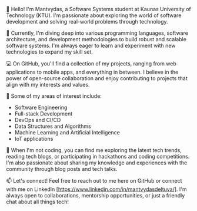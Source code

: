 👋 Hello! I'm Mantvydas, a Software Systems student at Kaunas University of Technology (KTU). I'm passionate about exploring the world of software development and solving real-world problems through technology.

🌱 Currently, I'm diving deep into various programming languages, software architecture, and development methodologies to build robust and scalable software systems. I'm always eager to learn and experiment with new technologies to expand my skill set.

💻 On GitHub, you'll find a collection of my projects, ranging from web applications to mobile apps, and everything in between. I believe in the power of open-source collaboration and enjoy contributing to projects that align with my interests and values.

🔧 Some of my areas of interest include:
- Software Engineering
- Full-stack Development
- DevOps and CI/CD
- Data Structures and Algorithms
- Machine Learning and Artificial Intelligence
- IoT applications

🚀 When I'm not coding, you can find me exploring the latest tech trends, reading tech blogs, or participating in hackathons and coding competitions. I'm also passionate about sharing my knowledge and experiences with the community through blog posts and tech talks.

📫 Let's connect! Feel free to reach out to me here on GitHub or connect with me on LinkedIn [https://www.linkedin.com/in/mantvydasdeltuva/]. I'm always open to collaborations, mentorship opportunities, or just a friendly chat about all things tech!

